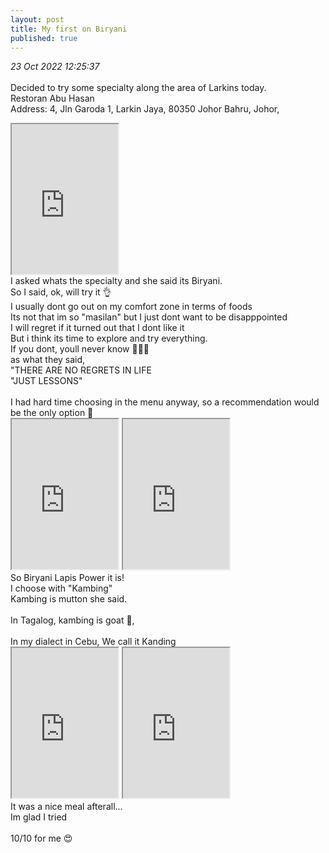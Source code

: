 ```yaml
---
layout: post
title: My first on Biryani
published: true
---
```

_23 Oct 2022 12:25:37_
<br>
<br>
Decided to try some specialty along the area of Larkins today.
<br>
Restoran Abu Hasan 
<br>
Address: 4, Jln Garoda 1, Larkin Jaya, 80350 Johor Bahru, Johor,
<br>
<iframe src="https://drive.google.com/file/d/1AKFcVp1FwdBXfGQ6nbOdkVBX5Cmd9tBz/preview" width="170" height="240" allow="autoplay"></iframe>
<br>
I asked whats the specialty and she said its Biryani.
<br>
So I said, ok, will try it 👌
<br>
I usually dont go out on my comfort zone in terms of foods 
<br>
Its not that im so "masilan" but I just dont want to be disapppointed
<br>
I will regret if it turned out that I dont like it
<br>
But i think its time to explore and try everything.
<br>
If you dont, youll never know 🤷🏻‍♀️
<br>
as what they said, 
<br>
"THERE ARE NO REGRETS IN LIFE
<br>
"JUST LESSONS"
<br>
<br>
I had  hard time choosing in the menu anyway, so a recommendation would be the only option 🤣
<br>
<iframe src="https://drive.google.com/file/d/1PIhbe2h7bhDgLycxcwa0QGfaLpOPSue0/preview" width="170" height="240" allow="autoplay"></iframe>
<iframe src="https://drive.google.com/file/d/1_ehm1pgSLy61YhK_jLyoU_uVzLLNlIwA/preview" width="170" height="240" allow="autoplay"></iframe>

<br>
So Biryani Lapis Power it is!
<br>
I choose with "Kambing"
<br>
Kambing is mutton she said.
<br>
<br>
In Tagalog, kambing is goat 🐐, 
<br>
<br>
In my dialect in Cebu, We call it Kanding
<br>
<iframe src="https://drive.google.com/file/d/1bvpKzsN6i7qlVG_JlwLmzISu4ThqbPZ3/preview" width="170" height="240" allow="autoplay"></iframe>
<iframe src="https://drive.google.com/file/d/1UqXZZn3uzpBxufsA7UsUaYXhcraYDcM0/preview" width="170" height="240" allow="autoplay"></iframe>
<br>
It was a nice meal afterall... 
<br>
Im glad I tried 
<br>
<br>
10/10  for me 😍
